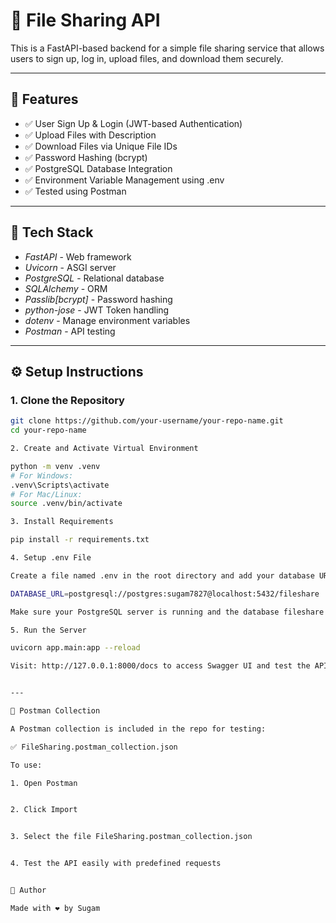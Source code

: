 # 📁 File Sharing API

This is a FastAPI-based backend for a simple file sharing service that allows users to sign up, log in, upload files, and download them securely.

---

## 🚀 Features

- ✅ User Sign Up & Login (JWT-based Authentication)
- ✅ Upload Files with Description
- ✅ Download Files via Unique File IDs
- ✅ Password Hashing (bcrypt)
- ✅ PostgreSQL Database Integration
- ✅ Environment Variable Management using .env
- ✅ Tested using Postman

---

## 🧰 Tech Stack

- *FastAPI* - Web framework
- *Uvicorn* - ASGI server
- *PostgreSQL* - Relational database
- *SQLAlchemy* - ORM
- *Passlib[bcrypt]* - Password hashing
- *python-jose* - JWT Token handling
- *dotenv* - Manage environment variables
- *Postman* - API testing

---

## ⚙ Setup Instructions

### 1. Clone the Repository

```bash
git clone https://github.com/your-username/your-repo-name.git
cd your-repo-name

2. Create and Activate Virtual Environment

python -m venv .venv
# For Windows:
.venv\Scripts\activate
# For Mac/Linux:
source .venv/bin/activate

3. Install Requirements

pip install -r requirements.txt

4. Setup .env File

Create a file named .env in the root directory and add your database URL:

DATABASE_URL=postgresql://postgres:sugam7827@localhost:5432/fileshare

Make sure your PostgreSQL server is running and the database fileshare exists.

5. Run the Server

uvicorn app.main:app --reload

Visit: http://127.0.0.1:8000/docs to access Swagger UI and test the API.


---

📮 Postman Collection

A Postman collection is included in the repo for testing:

✅ FileSharing.postman_collection.json

To use:

1. Open Postman


2. Click Import


3. Select the file FileSharing.postman_collection.json


4. Test the API easily with predefined requests


🧑 Author

Made with ❤ by Sugam



